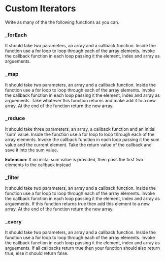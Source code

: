 # Custom Iterators
Write as many of the the following functions as you can.

### _forEach
It should take two parameters, an array and a callback function. Inside the function use a for loop to loop through each of the array elements. Invoke the callback function in each loop passing it the element, index and array as arguements.

### _map
It should take two parameters, an array and a callback function. Inside the function use a for loop to loop through each of the array elements. Invoke the callback function in each loop passing it the element, index and array as arguements. Take whatever this function returns and make add it to a new array. At the end of the function return the new array.

### _reduce
It should take three parameters, an array, a callback function and an initial 'sum' value. Inside the function use a for loop to loop through each of the array elements. Invoke the callback function in each loop passing it the sum value and the current element. Take the return value of the callback and save it into the sum value. 

__Extension:__ If no iniital sum value is provided, then pass the first two elements to the callback instead

### _filter
It should take two parameters, an array and a callback function. Inside the function use a for loop to loop through each of the array elements. Invoke the callback function in each loop passing it the element, index and array as arguements. If this function returns true then add this element to a new array. At the end of the function return the new array.

### _every
It should take two parameters, an array and a callback function. Inside the function use a for loop to loop through each of the array elements. Invoke the callback function in each loop passing it the element, index and array as arguements. If all callbacks return true then your function should also return true, else it should return false.
